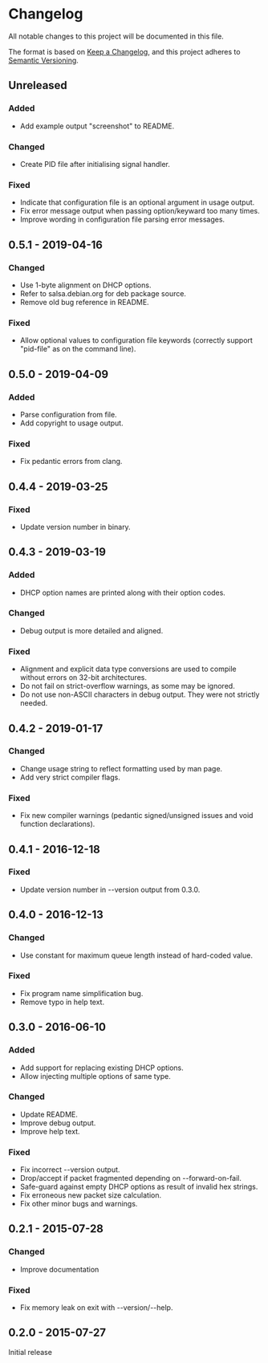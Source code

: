 # Changelog
All notable changes to this project will be documented in this file.

The format is based on [Keep a Changelog](https://keepachangelog.com/en/1.0.0/),
and this project adheres to [Semantic Versioning](https://semver.org/spec/v2.0.0.html).

## Unreleased
### Added
- Add example output "screenshot" to README.

### Changed
- Create PID file after initialising signal handler.

### Fixed
- Indicate that configuration file is an optional argument in usage output.
- Fix error message output when passing option/keyward too many times.
- Improve wording in configuration file parsing error messages.

## 0.5.1 - 2019-04-16
### Changed
- Use 1-byte alignment on DHCP options.
- Refer to salsa.debian.org for deb package source.
- Remove old bug reference in README.

### Fixed
- Allow optional values to configuration file keywords (correctly support
  "pid-file" as on the command line).

## 0.5.0 - 2019-04-09
### Added
- Parse configuration from file.
- Add copyright to usage output.

### Fixed
- Fix pedantic errors from clang.

## 0.4.4 - 2019-03-25
### Fixed
- Update version number in binary.

## 0.4.3 - 2019-03-19
### Added
- DHCP option names are printed along with their option codes.

### Changed
- Debug output is more detailed and aligned.

### Fixed
- Alignment and explicit data type conversions are used to compile without
  errors on 32-bit architectures.
- Do not fail on strict-overflow warnings, as some may be ignored.
- Do not use non-ASCII characters in debug output. They were not strictly
  needed.

## 0.4.2 - 2019-01-17
### Changed
- Change usage string to reflect formatting used by man page.
- Add very strict compiler flags.

### Fixed
- Fix new compiler warnings (pedantic signed/unsigned issues and void function
  declarations).

## 0.4.1 - 2016-12-18
### Fixed
- Update version number in --version output from 0.3.0.

## 0.4.0 - 2016-12-13
### Changed
- Use constant for maximum queue length instead of hard-coded value.

### Fixed
- Fix program name simplification bug.
- Remove typo in help text.

## 0.3.0 - 2016-06-10
### Added
- Add support for replacing existing DHCP options.
- Allow injecting multiple options of same type.

### Changed
- Update README.
- Improve debug output.
- Improve help text.

### Fixed
- Fix incorrect --version output.
- Drop/accept if packet fragmented depending on --forward-on-fail.
- Safe-guard against empty DHCP options as result of invalid hex strings.
- Fix erroneous new packet size calculation.
- Fix other minor bugs and warnings.

## 0.2.1 - 2015-07-28
### Changed
- Improve documentation

### Fixed
- Fix memory leak on exit with --version/--help.

## 0.2.0 - 2015-07-27
Initial release
